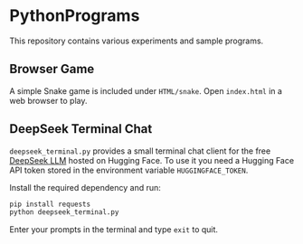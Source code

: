 # PythonPrograms

This repository contains various experiments and sample programs.

## Browser Game

A simple Snake game is included under `HTML/snake`. Open `index.html` in a web browser to play.

## DeepSeek Terminal Chat

`deepseek_terminal.py` provides a small terminal chat client for the free
[DeepSeek LLM](https://huggingface.co/deepseek-ai/deepseek-llm-7b-instruct)
hosted on Hugging Face. To use it you need a Hugging Face API token stored in
the environment variable `HUGGINGFACE_TOKEN`.

Install the required dependency and run:

```bash
pip install requests
python deepseek_terminal.py
```

Enter your prompts in the terminal and type `exit` to quit.
